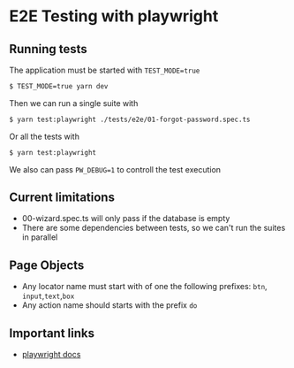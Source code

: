 # E2E Testing with playwright

## Running tests
The application must be started with `TEST_MODE=true`

```sh
$ TEST_MODE=true yarn dev
```

Then we can run a single suite with

```sh
$ yarn test:playwright ./tests/e2e/01-forgot-password.spec.ts
```

Or all the tests with

```sh
$ yarn test:playwright
```

We also can pass `PW_DEBUG=1` to controll the test execution

## Current limitations
- 00-wizard.spec.ts will only pass if the database is empty
- There are some dependencies between tests, so we can't run the suites in parallel

## Page Objects
- Any locator name must start with of one the following prefixes: `btn`, `input`,`text`,`box`
- Any action name should starts with the prefix `do`

## Important links
- [playwright docs](https://playwright.dev/docs/intro)

